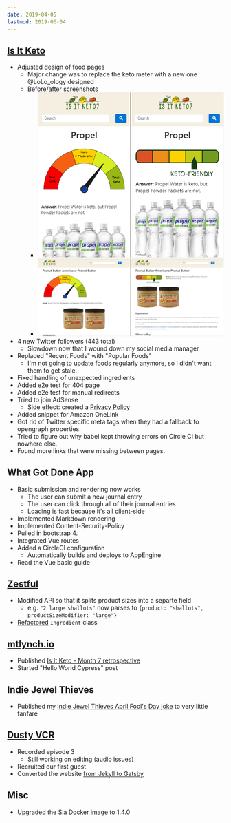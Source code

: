 ```yaml
---
date: 2019-04-05
lastmod: 2019-06-04
---
```


## [Is It Keto](https://isitketo.org)

- Adjusted design of food pages
  - Major change was to replace the keto meter with a new one @LoLo_ology designed
  - Before/after screenshots
    - ![Propel Fitness Water](u55DIdT.webp)
    - ![Peanut Butter Americano Peanut Butter](OmKY46o.webp)
- 4 new Twitter followers (443 total)
  - Slowdown now that I wound down my social media manager
- Replaced "Recent Foods" with "Popular Foods"
  - I'm not going to update foods regularly anymore, so I didn't want them to get stale.
- Fixed handling of unexpected ingredients
- Added e2e test for 404 page
- Added e2e test for manual redirects
- Tried to join AdSense
  - Side effect: created a [Privacy Policy](https://isitketo.org/meta/privacy-policy)
- Added snippet for Amazon OneLink
- Got rid of Twitter specific meta tags when they had a fallback to opengraph properties.
- Tried to figure out why babel kept throwing errors on Circle CI but nowhere else.
- Found more links that were missing between pages.

## What Got Done App

- Basic submission and rendering now works
  - The user can submit a new journal entry
  - The user can click through all of their journal entries
  - Loading is fast because it's all client-side
- Implemented Markdown rendering
- Implemented Content-Security-Policy
- Pulled in bootstrap 4.
- Integrated Vue routes
- Added a CircleCI configuration
  - Automatically builds and deploys to AppEngine
- Read the Vue basic guide

## [Zestful](https://zestfuldata.com)

- Modified API so that it splits product sizes into a separte field
  - e.g. `"2 large shallots"` now parses to `{product: "shallots", productSizeModifier: "large"}`
- [Refactored](https://github.com/mtlynch/ingredient_parser/pull/229) `Ingredient` class

## [mtlynch.io](https://mtlynch.io)

- Published [Is It Keto - Month 7 retrospective](https://mtlynch.io/retrospectives/2019/04/)
- Started "Hello World Cypress" post

## Indie Jewel Thieves

- Published my [Indie Jewel Thieves April Fool's Day joke](https://twitter.com/deliberatecoder/status/1112688989306318850) to very little fanfare

## [Dusty VCR](https://dustyvcr.com)

- Recorded episode 3
  - Still working on editing (audio issues)
- Recruited our first guest
- Converted the website [from Jekyll to Gatsby](https://github.com/mtlynch/dusty-vcr-podcast/pull/27)

## Misc

- Upgraded the [Sia Docker image](https://hub.docker.com/r/mtlynch/sia/) to 1.4.0
